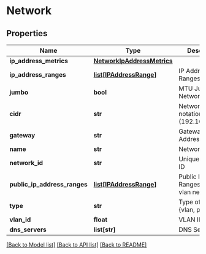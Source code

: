 # Network

## Properties
Name | Type | Description | Notes
------------ | ------------- | ------------- | -------------
**ip_address_metrics** | [**NetworkIpAddressMetrics**](NetworkIpAddressMetrics.md) |  | 
**ip_address_ranges** | [**list[IPAddressRange]**](IPAddressRange.md) | IP Address Ranges | 
**jumbo** | **bool** | MTU Jumbo Network enabled | 
**cidr** | **str** | Network in CIDR notation (192.168.0.0/24) | 
**gateway** | **str** | Gateway IP Address | [optional] 
**name** | **str** | Network Name | 
**network_id** | **str** | Unique Network ID | 
**public_ip_address_ranges** | [**list[IPAddressRange]**](IPAddressRange.md) | Public IP Address Ranges (for pub-vlan networks) | [optional] 
**type** | **str** | Type of Network {vlan, pub-vlan} | [default to 'vlan']
**vlan_id** | **float** | VLAN ID | 
**dns_servers** | **list[str]** | DNS Servers | 

[[Back to Model list]](../README.md#documentation-for-models) [[Back to API list]](../README.md#documentation-for-api-endpoints) [[Back to README]](../README.md)


